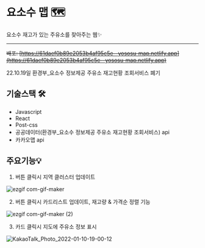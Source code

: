 # 요소수 맵 🗺

요소수 재고가 있는 주유소를 찾아주는 웹✨

<hr />

<del>배포: [https://61daef0b89e2053b4af95c5e--yososu-map.netlify.app](https://61daef0b89e2053b4af95c5e--yososu-map.netlify.app)</del>

22.10.19일 환경부_요소수 정보제공 주유소 재고현황 조회서비스 폐기

## 기술스택 🛠
* Javascript
* React
* Post-css
* 공공데이터(환경부_요소수 정보제공 주유소 재고현황 조회서비스) api
* 카카오맵 api

## 주요기능💡
1. 버튼 클릭시 지역 클러스터 업데이트

![ezgif com-gif-maker](https://user-images.githubusercontent.com/40565619/148742999-b8b85036-5f4f-4178-943e-9381dfc8bf27.gif)

2. 버튼 클릭시 카드리스트 업데이트, 재고량 & 가격순 정렬 기능

![ezgif com-gif-maker (2)](https://user-images.githubusercontent.com/40565619/148743671-15d6e37c-1b73-4f49-8345-13ae5b63d54b.gif)

3. 카드 클릭시 지도에 주유소 정보 표시

![KakaoTalk_Photo_2022-01-10-19-00-12](https://user-images.githubusercontent.com/40565619/148774864-09a7a71a-d720-4aaf-b188-dd7f6614285e.gif)


